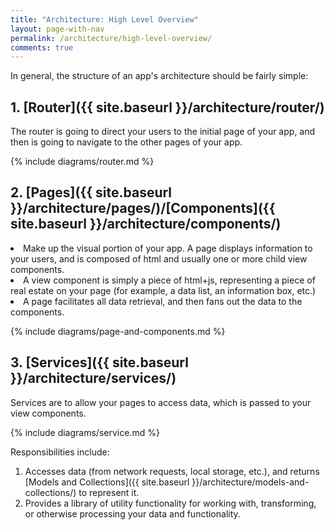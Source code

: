 ```yaml
---
title: "Architecture: High Level Overview"
layout: page-with-nav
permalink: /architecture/high-level-overview/
comments: true
---
```


In general, the structure of an app's architecture should be fairly simple:

## 1. [Router]({{ site.baseurl }}/architecture/router/)

The router is going to direct your users to the initial page of your app, and
then is going to navigate to the other pages of your app.

{% include diagrams/router.md %}


## 2. [Pages]({{ site.baseurl }}/architecture/pages/)/[Components]({{ site.baseurl }}/architecture/components/)

<li>Make up the visual portion of your app. A page displays information to your 
users, and is composed of html and usually one or more child view components.</li> 

<li>A view component is simply a piece of html+js, representing a piece of real 
estate on your page (for example, a data list, an information box, etc.)</li>

<li>A page facilitates all data retrieval, and then fans out the data to the 
components.</li>

{% include diagrams/page-and-components.md %}


## 3. [Services]({{ site.baseurl }}/architecture/services/)

Services are to allow your pages to access data, which is passed to your view 
components. 

{% include diagrams/service.md %}

Responsibilities include:

1. Accesses data (from network requests, local storage, etc.), and returns 
   [Models and Collections]({{ site.baseurl }}/architecture/models-and-collections/) to 
   represent it.
2. Provides a library of utility functionality for working with, transforming, 
   or otherwise processing your data and functionality.
